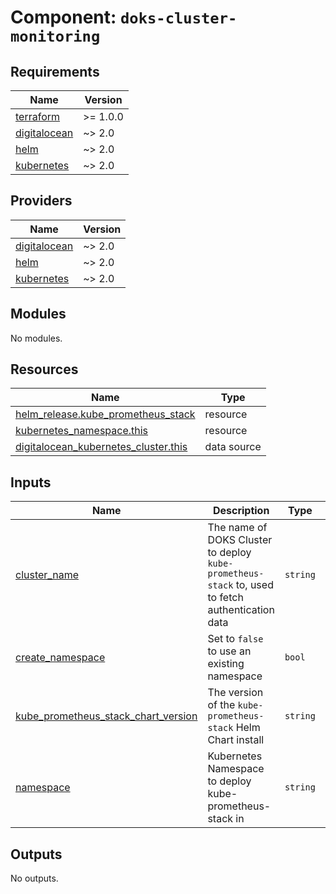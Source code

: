 # Component: `doks-cluster-monitoring`

<!-- BEGINNING OF PRE-COMMIT-TERRAFORM DOCS HOOK -->
## Requirements

| Name | Version |
|------|---------|
| <a name="requirement_terraform"></a> [terraform](#requirement\_terraform) | >= 1.0.0 |
| <a name="requirement_digitalocean"></a> [digitalocean](#requirement\_digitalocean) | ~> 2.0 |
| <a name="requirement_helm"></a> [helm](#requirement\_helm) | ~> 2.0 |
| <a name="requirement_kubernetes"></a> [kubernetes](#requirement\_kubernetes) | ~> 2.0 |

## Providers

| Name | Version |
|------|---------|
| <a name="provider_digitalocean"></a> [digitalocean](#provider\_digitalocean) | ~> 2.0 |
| <a name="provider_helm"></a> [helm](#provider\_helm) | ~> 2.0 |
| <a name="provider_kubernetes"></a> [kubernetes](#provider\_kubernetes) | ~> 2.0 |

## Modules

No modules.

## Resources

| Name | Type |
|------|------|
| [helm_release.kube_prometheus_stack](https://registry.terraform.io/providers/hashicorp/helm/latest/docs/resources/release) | resource |
| [kubernetes_namespace.this](https://registry.terraform.io/providers/hashicorp/kubernetes/latest/docs/resources/namespace) | resource |
| [digitalocean_kubernetes_cluster.this](https://registry.terraform.io/providers/digitalocean/digitalocean/latest/docs/data-sources/kubernetes_cluster) | data source |

## Inputs

| Name | Description | Type | Default | Required |
|------|-------------|------|---------|:--------:|
| <a name="input_cluster_name"></a> [cluster\_name](#input\_cluster\_name) | The name of DOKS Cluster to deploy `kube-prometheus-stack` to, used to fetch authentication data | `string` | n/a | yes |
| <a name="input_create_namespace"></a> [create\_namespace](#input\_create\_namespace) | Set to `false` to use an existing namespace | `bool` | `true` | no |
| <a name="input_kube_prometheus_stack_chart_version"></a> [kube\_prometheus\_stack\_chart\_version](#input\_kube\_prometheus\_stack\_chart\_version) | The version of the `kube-prometheus-stack` Helm Chart install | `string` | `"19.2.2"` | no |
| <a name="input_namespace"></a> [namespace](#input\_namespace) | Kubernetes Namespace to deploy kube-prometheus-stack in | `string` | `"monitoring"` | no |

## Outputs

No outputs.
<!-- END OF PRE-COMMIT-TERRAFORM DOCS HOOK -->
